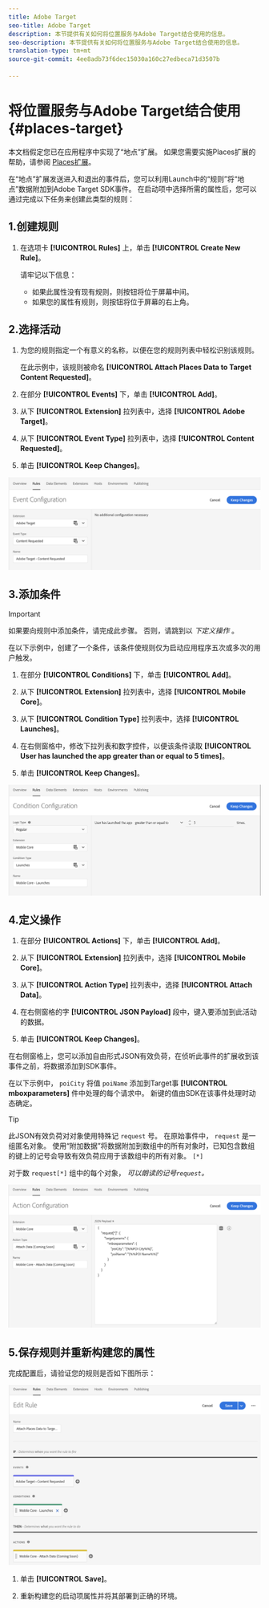 ```yaml
---
title: Adobe Target
seo-title: Adobe Target
description: 本节提供有关如何将位置服务与Adobe Target结合使用的信息。
seo-description: 本节提供有关如何将位置服务与Adobe Target结合使用的信息。
translation-type: tm+mt
source-git-commit: 4ee8adb73f6dec15030a160c27edbeca71d3507b

---
```



# 将位置服务与Adobe Target结合使用 {#places-target}

本文档假定您已在应用程序中实现了“地点”扩展。 如果您需要实施Places扩展的帮助，请参阅 [Places扩展](/help/places-ext-aep-sdks/places-extension/places-extension.md)。

在“地点”扩展发送进入和退出的事件后，您可以利用Launch中的“规则”将“地点”数据附加到Adobe Target SDK事件。 在启动项中选择所需的属性后，您可以通过完成以下任务来创建此类型的规则：

## 1.创建规则

1. 在选项卡 **[!UICONTROL Rules]** 上，单击 **[!UICONTROL Create New Rule]**。

   请牢记以下信息：

   * 如果此属性没有现有规则，则按钮将位于屏幕中间。
   * 如果您的属性有规则，则按钮将位于屏幕的右上角。

## 2.选择活动

1. 为您的规则指定一个有意义的名称，以便在您的规则列表中轻松识别该规则。

   在此示例中，该规则被命名 **[!UICONTROL Attach Places Data to Target Content Requested]**。

1. 在部分 **[!UICONTROL Events]** 下，单击 **[!UICONTROL Add]**。

1. 从下 **[!UICONTROL Extension]** 拉列表中，选择 **[!UICONTROL Adobe Target]**。

1. 从下 **[!UICONTROL Event Type]** 拉列表中，选择 **[!UICONTROL Content Requested]**。

1. 单击 **[!UICONTROL Keep Changes]**。

![添加活动](/help/assets/ad-setEvent_target.png)

## 3.添加条件

>[!IMPORTANT]
>
>如果要向规则中添加条件，请完成此步骤。 否则，请跳到以 *下定义操作* 。

在以下示例中，创建了一个条件，该条件使规则仅为启动应用程序五次或多次的用户触发。

1. 在部分 **[!UICONTROL Conditions]** 下，单击 **[!UICONTROL Add]**。

1. 从下 **[!UICONTROL Extension]** 拉列表中，选择 **[!UICONTROL Mobile Core]**。

1. 从下 **[!UICONTROL Condition Type]** 拉列表中，选择 **[!UICONTROL Launches]**。

1. 在右侧窗格中，修改下拉列表和数字控件，以便该条件读取 **[!UICONTROL User has launched the app greater than or equal to 5 times]**。

1. 单击 **[!UICONTROL Keep Changes]**。

![添加条件](/help/assets/ad-setCondition_target.png)

## 4.定义操作

1. 在部分 **[!UICONTROL Actions]** 下，单击 **[!UICONTROL Add]**。

1. 从下 **[!UICONTROL Extension]** 拉列表中，选择 **[!UICONTROL Mobile Core]**。

1. 从下 **[!UICONTROL Action Type]** 拉列表中，选择 **[!UICONTROL Attach Data]**。

1. 在右侧窗格的字 **[!UICONTROL JSON Payload]** 段中，键入要添加到此活动的数据。

1. 单击 **[!UICONTROL Keep Changes]**。

在右侧窗格上，您可以添加自由形式JSON有效负荷，在侦听此事件的扩展收到该事件之前，将数据添加到SDK事件。

在以下示例中， `poiCity` 将值 `poiName` 添加到Target事 **[!UICONTROL mboxparameters]** 件中处理的每个请求中。 新键的值由SDK在该事件处理时动态确定。

>[!TIP]
>
>此JSON有效负荷对对象使用特殊记 `request` 号。 在原始事件中， `request` 是一组匿名对象。 使用“附加数据”将数据附加到数组中的所有对象时，已知包含数组的键上的记号会导致有效负荷应用于该数组中的所有对象。 `[*]`
>
>对于数 `request[*]` 组中的每个对象， _可以朗读的记号`request`。_

![定义操作](/help/assets/ad-setAction-target.png)

## 5.保存规则并重新构建您的属性

完成配置后，请验证您的规则是否如下图所示：

![完整规则](/help/assets/ad-ruleComplete-target.png)

1. 单击 **[!UICONTROL Save]**。

1. 重新构建您的启动项属性并将其部署到正确的环境。
